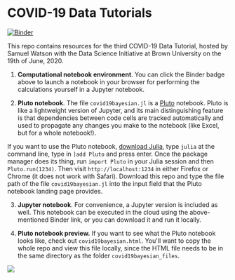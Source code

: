 # COVID-19 Data Tutorials

[![Binder](https://mybinder.org/badge_logo.svg)](https://mybinder.org/v2/gh/sswatson/covid19tutorial/master?filepath=covid19bayesian.ipynb)

This repo contains resources for the third COVID-19 Data Tutorial, hosted by Samuel Watson with the Data Science Initiative at Brown University on the 19th of June, 2020.

1. **Computational notebook environment**. You can click the Binder badge above to launch a notebook in your browser for performing the calculations yourself in a Jupyter notebook.

2. **Pluto notebook**. The file `covid19bayesian.jl` is a [Pluto](https://github.com/fonsp/Pluto.jl) notebook. Pluto is like a lightweight version of Jupyter, and its main distinguishing feature is that dependencies between code cells are tracked automatically and used to propagate any changes you make to the notebook (like Excel, but for a whole notebook!). 

  If you want to use the Pluto notebook, [download Julia](https://julialang.org/downloads/), type `julia` at the command line, type in `]add Pluto` and press enter. Once the package manager does its thing, run `import Pluto` in your Julia session and then `Pluto.run(1234)`. Then visit `http://localhost:1234` in either Firefox or Chrome (it does not work with Safari). Download this repo and type the file path of the file `covid19bayesian.jl` into the input field that the Pluto notebook landing page provides.
  
3. **Jupyter notebook**. For convenience, a Jupyter version is included as well. This notebook can be executed in the cloud using the above-mentioned Binder link, or you can download it and run it locally.

4. **Pluto notebook preview.** If you want to see what the Pluto notebook looks like, check out `covid19bayesian.html`. You'll want to copy the whole repo and view this file locally, since the HTML file needs to be in the same directory as the folder `covid19bayesian_files`.

![](https://raw.githubusercontent.com/sswatson/covid19tutorial/master/rt-and-cases.png)